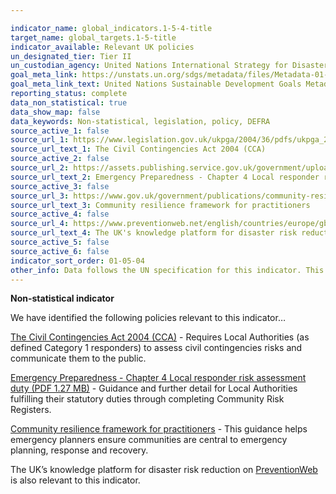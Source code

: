 ```yaml
---

indicator_name: global_indicators.1-5-4-title
target_name: global_targets.1-5-title
indicator_available: Relevant UK policies
un_designated_tier: Tier II
un_custodian_agency: United Nations International Strategy for Disaster Reduction (UNISDR)
goal_meta_link: https://unstats.un.org/sdgs/metadata/files/Metadata-01-05-04.pdf
goal_meta_link_text: United Nations Sustainable Development Goals Metadata (PDF 217 KB)
reporting_status: complete
data_non_statistical: true
data_show_map: false
data_keywords: Non-statistical, legislation, policy, DEFRA
source_active_1: false
source_url_1: https://www.legislation.gov.uk/ukpga/2004/36/pdfs/ukpga_20040036_en.pdf
source_url_text_1: The Civil Contingencies Act 2004 (CCA)
source_active_2: false
source_url_2: https://assets.publishing.service.gov.uk/government/uploads/system/uploads/attachment_data/file/61027/Chapter-4-Local_20Responder-Risk-assessment-duty-revised-March.pdf
source_url_text_2: Emergency Preparedness - Chapter 4 Local responder risk assessment duty
source_active_3: false
source_url_3: https://www.gov.uk/government/publications/community-resilience-framework-for-practitioners
source_url_text_3: Community resilience framework for practitioners
source_active_4: false
source_url_4: https://www.preventionweb.net/english/countries/europe/gbr/
source_url_text_4: The UK's knowledge platform for disaster risk reduction
source_active_5: false
source_active_6: false
indicator_sort_order: 01-05-04
other_info: Data follows the UN specification for this indicator. This indicator has been identified in collaboration with topic experts.
---
```

**Non-statistical indicator**

We have identified the following policies relevant to this indicator…

[The Civil Contingencies Act 2004 (CCA)](https://www.legislation.gov.uk/ukpga/2004/36/pdfs/ukpga_20040036_en.pdf) - Requires Local Authorities (as defined Category 1 responders) to assess civil contingencies risks and communicate them to the public.

[Emergency Preparedness - Chapter 4 Local responder risk assessment duty (PDF 1.27 MB)](https://assets.publishing.service.gov.uk/government/uploads/system/uploads/attachment_data/file/61027/Chapter-4-Local_20Responder-Risk-assessment-duty-revised-March.pdf) - Guidance and further detail for Local Authorities fulfilling their statutory duties through completing Community Risk Registers.

[Community resilience framework for practitioners](https://www.gov.uk/government/publications/community-resilience-framework-for-practitioners) - This guidance helps emergency planners ensure communities are central to emergency planning, response and recovery.

The UK’s knowledge platform for disaster risk reduction on [PreventionWeb]( https://www.preventionweb.net/english/countries/europe/gbr/) is also relevant to this indicator.<br><br>